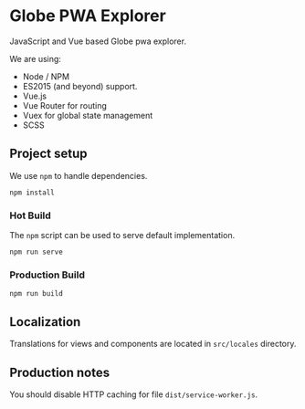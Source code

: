 # Globe PWA Explorer

JavaScript and Vue based Globe pwa explorer.

We are using:
* Node / NPM
* ES2015 (and beyond) support.
* Vue.js
* Vue Router for routing
* Vuex for global state management
* SCSS

## Project setup

We use `npm` to handle dependencies.

```shell
npm install
```

### Hot Build

The `npm` script can be used to serve default implementation.

```shell
npm run serve
```

### Production Build

```shell
npm run build
```

## Localization

Translations for views and components are located in `src/locales` directory.

## Production notes

You should disable HTTP caching for file `dist/service-worker.js`.

